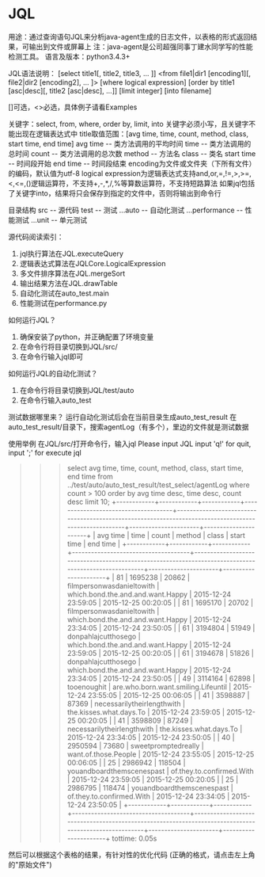 # JQL
用途：通过查询语句JQL来分析java-agent生成的日志文件，以表格的形式返回结果，可输出到文件或屏幕上
注：java-agent是公司超强同事丁建水同学写的性能检测工具。
语言及版本：python3.4.3+

JQL语法说明：
[select title1[, title2, title3, ... ]]
<from file1|dir1 [encoding1][, file2|dir2 [encoding2], ... ]>
[where logical expression]
[order by title1 [asc|desc][, title2 [asc|desc], ...]]
[limit integer]
[into filename]

[]可选，<>必选，具体例子请看Examples

关键字：select, from, where, order by, limit, into
关键字必须小写，且关键字不能出现在逻辑表达式中
title取值范围：[avg time, time, count, method, class, start time, end time]
avg time -- 类方法调用的平均时间
time -- 类方法调用的总时间
count -- 类方法调用的总次数
method -- 方法名
class -- 类名
start time -- 时间段开始
end time -- 时间段结束
encoding为文件或文件夹（下所有文件）的编码，默认值为utf-8
logical expression为逻辑表达式支持and,or,=,!=,>,>=,<,<=,()逻辑运算符，不支持+,-,*,/,%等算数运算符，不支持短路算法
如果jql包括了关键字into，结果将只会保存到指定的文件中，否则将输出到命令行

目录结构
src  --  源代码
test  --  测试
...auto  --  自动化测试
...performance  --  性能测试
...unit  --  单元测试

源代码阅读索引：
1. jql执行算法在JQL.executeQuery
2. 逻辑表达式算法在JQLCore.LogicalExpression
3. 多文件排序算法在JQL.mergeSort
4. 输出结果方法在JQL.drawTable
5. 自动化测试在auto_test.main
6. 性能测试在performance.py

如何运行JQL？
1. 确保安装了python，并正确配置了环境变量
2. 在命令行将目录切换到JQL/src/
3. 在命令行输入jql即可


如何运行JQL的自动化测试？
1. 在命令行将目录切换到JQL/test/auto
2. 在命令行输入auto_test

测试数据哪里来？
运行自动化测试后会在当前目录生成auto_test_result
在auto_test_result/目录下，搜索agentLog（有多个），里边的文件就是测试数据

使用举例
在JQL/src/打开命令行，输入jql
Please input JQL
input 'q!' for quit, input ';' for execute jql

>>> select avg time, time, count, method, class, start time, end time
>>>  from ../test/auto/auto_test_result/test_select/agentLog
>>>  where count > 100
>>>  order by avg time desc, time desc, count desc
>>>  limit 10;
+------------+------------+------------+-------------------------------------+------------------------------------------------------------------------------------------------------+----------------------+----------------------+
| avg time   | time       | count      | method                              | class                                                                                                | start time           | end time             |
+------------+------------+------------+-------------------------------------+------------------------------------------------------------------------------------------------------+----------------------+----------------------+
| 81         | 1695238    | 20862      | filmpersonwasdanieltowith           | which.bond.the.and.and.want.Happy                                                                    | 2015-12-24 23:59:05  | 2015-12-25 00:20:05  |
| 81         | 1695170    | 20702      | filmpersonwasdanieltowith           | which.bond.the.and.and.want.Happy                                                                    | 2015-12-24 23:34:05  | 2015-12-24 23:50:05  |
| 61         | 3194804    | 51949      | donpahlajcutthosego                 | which.bond.the.and.and.want.Happy                                                                    | 2015-12-24 23:59:05  | 2015-12-25 00:20:05  |
| 61         | 3194678    | 51826      | donpahlajcutthosego                 | which.bond.the.and.and.want.Happy                                                                    | 2015-12-24 23:34:05  | 2015-12-24 23:50:05  |
| 49         | 3114164    | 62898      | tooenoughit                         | are.who.born.want.smiling.Lifeuntil                                                                  | 2015-12-24 23:55:05  | 2015-12-25 00:06:05  |
| 41         | 3598887    | 87369      | necessarilytheirlengthwith          | the.kisses.what.days.To                                                                              | 2015-12-24 23:59:05  | 2015-12-25 00:20:05  |
| 41         | 3598809    | 87249      | necessarilytheirlengthwith          | the.kisses.what.days.To                                                                              | 2015-12-24 23:34:05  | 2015-12-24 23:50:05  |
| 40         | 2950594    | 73680      | sweetpromptedreally                 | want.of.those.People                                                                                 | 2015-12-24 23:55:05  | 2015-12-25 00:06:05  |
| 25         | 2986942    | 118504     | youandboardthemscenespast           | of.they.to.confirmed.With                                                                            | 2015-12-24 23:59:05  | 2015-12-25 00:20:05  |
| 25         | 2986795    | 118474     | youandboardthemscenespast           | of.they.to.confirmed.With                                                                            | 2015-12-24 23:34:05  | 2015-12-24 23:50:05  |
+------------+------------+------------+-------------------------------------+------------------------------------------------------------------------------------------------------+----------------------+----------------------+
tottime: 0.05s

然后可以根据这个表格的结果，有针对性的优化代码
(正确的格式，请点击左上角的"原始文件")
